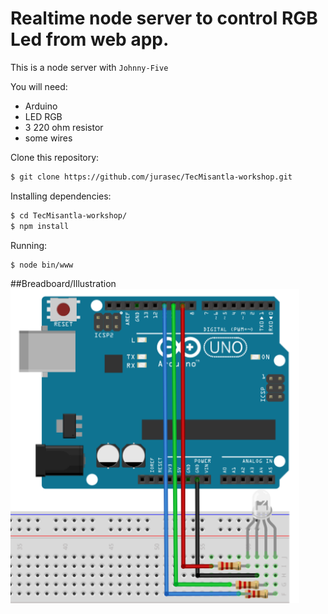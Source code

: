 Realtime node server to control RGB Led from web app.
====================

This is a node server with `Johnny-Five` 

You will need:

- Arduino
- LED RGB
- 3 220 ohm resistor 
- some wires

Clone this repository:
```bash
$ git clone https://github.com/jurasec/TecMisantla-workshop.git
```
Installing dependencies:
```bash
$ cd TecMisantla-workshop/
$ npm install
```
Running:
```bash
$ node bin/www
```
##Breadboard/Illustration
<img src="/breadboard/led-rgb.png" alt="" style="width: 462px;"/>